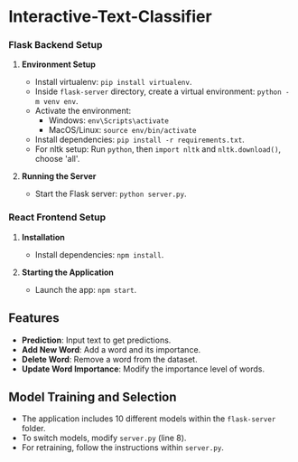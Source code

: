 # Interactive-Text-Classifier
### Flask Backend Setup
1. **Environment Setup**
    - Install virtualenv: `pip install virtualenv`.
    - Inside `flask-server` directory, create a virtual environment: `python -m venv env`.
    - Activate the environment:
        - Windows: `env\Scripts\activate`
        - MacOS/Linux: `source env/bin/activate`
    - Install dependencies: `pip install -r requirements.txt`.
    - For nltk setup: Run `python`, then `import nltk` and `nltk.download()`, choose 'all'.

2. **Running the Server**
    - Start the Flask server: `python server.py`.

### React Frontend Setup
1. **Installation**
    - Install dependencies: `npm install`.

2. **Starting the Application**
    - Launch the app: `npm start`.

## Features
- **Prediction**: Input text to get predictions.
- **Add New Word**: Add a word and its importance.
- **Delete Word**: Remove a word from the dataset.
- **Update Word Importance**: Modify the importance level of words.

## Model Training and Selection
- The application includes 10 different models within the `flask-server` folder. 
- To switch models, modify `server.py` (line 8).
- For retraining, follow the instructions within `server.py`.
